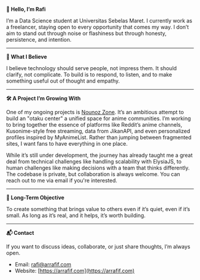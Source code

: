 **👋 Hello, I’m Rafi**

I’m a Data Science student at Universitas Sebelas Maret. I currently work as a freelancer, staying open to every opportunity that comes my way. I don’t aim to stand out through noise or flashiness but through honesty, persistence, and intention.

---

**🧭 What I Believe**

I believe technology should serve people, not impress them. It should clarify, not complicate. To build is to respond, to listen, and to make something useful out of thought and empathy.

---

**🛠️ A Project I’m Growing With**

One of my ongoing projects is [Nounoz Zone](https://nounoz.com). It’s an ambitious attempt to build an "otaku center" a unified space for anime communities. I’m working to bring together the essence of platforms like Reddit’s anime channels, Kusonime-style free streaming, data from JikanAPI, and even personalized profiles inspired by MyAnimeList. Rather than jumping between fragmented sites, I want fans to have everything in one place. 

While it’s still under development, the journey has already taught me a great deal from technical challenges like handling scalability with ElysiaJS, to human challenges like making decisions with a team that thinks differently. The codebase is private, but collaboration is always welcome. You can reach out to me via email if you're interested.

---

**🎯 Long-Term Objective**

To create something that brings value to others even if it’s quiet, even if it’s small. As long as it’s real, and it helps, it’s worth building.

---

**📬 Contact**

If you want to discuss ideas, collaborate, or just share thoughts, I’m always open.

- Email: [rafi@arrafif.com](mailto:rafi@arrafif.com)  
- Website: [https://arrafif.com](https://arrafif.com)

